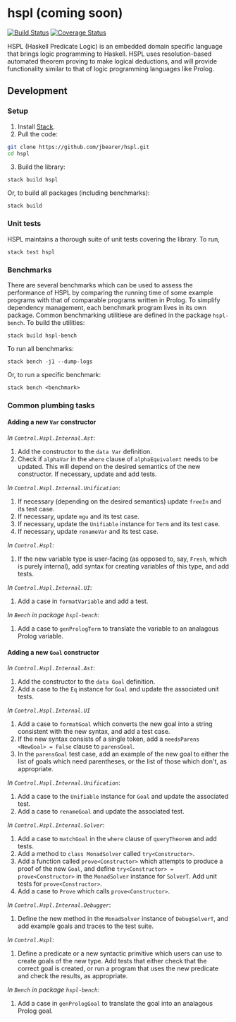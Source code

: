 # hspl (coming soon)

[![Build Status](https://travis-ci.org/jbearer/hspl.svg?branch=master)](https://travis-ci.org/jbearer/hspl)
[![Coverage Status](https://coveralls.io/repos/github/jbearer/hspl/badge.svg?branch=master)](https://coveralls.io/github/jbearer/hspl?branch=master)

HSPL (Haskell Predicate Logic) is an embedded domain specific language that
brings logic programming to Haskell. HSPL uses resolution-based automated
theorem proving to make logical deductions, and will provide functionality
similar to that of logic programming languages like Prolog.

## Development

### Setup

1. Install [Stack](https://docs.haskellstack.org/en/stable/README/).
2. Pull the code:
```bash
git clone https://github.com/jbearer/hspl.git
cd hspl
```
3. Build the library:
```
stack build hspl
```
Or, to build all packages (including benchmarks):
```
stack build
```

### Unit tests

HSPL maintains a thorough suite of unit tests covering the library. To run,
```
stack test hspl
```

### Benchmarks

There are several benchmarks which can be used to assess the performance of HSPL by comparing the
running time of some example programs with that of comparable programs written in Prolog. To
simplify dependency management, each benchmark program lives in its own package. Common benchmarking
utilitiese are defined in the package `hspl-bench`. To build the utilities:

```
stack build hspl-bench
```

To run all benchmarks:
```
stack bench -j1 --dump-logs
```

Or, to run a specific benchmark:
```
stack bench <benchmark>
```

### Common plumbing tasks

#### Adding a new `Var` constructor

_In `Control.Hspl.Internal.Ast`_:

1. Add the constructor to the `data Var` definition.
2. Check if `alphaVar` in the `where` clause of `alphaEquivalent` needs to be updated. This will
   depend on the desired semantics of the new constructor. If necessary, update and add tests.

_In `Control.Hspl.Internal.Unification`_:

1. If necessary (depending on the desired semantics) update `freeIn` and its test case.
2. If necessary, update `mgu` and its test case.
3. If necessary, update the `Unifiable` instance for `Term` and its test case.
4. If necessary, update `renameVar` and its test case.

_In `Control.Hspl`_:

1. If the new variable type is user-facing (as opposed to, say, `Fresh`, which is purely internal),
   add syntax for creating variables of this type, and add tests.

_In `Control.Hspl.Internal.UI`_:

1. Add a case in `formatVariable` and add a test.

_In `Bench` in package `hspl-bench`:_

1. Add a case to `genPrologTerm` to translate the variable to an analagous Prolog variable.

#### Adding a new `Goal` constructor

_In `Control.Hspl.Internal.Ast`_:

1. Add the constructor to the `data Goal` definition.
2. Add a case to the `Eq` instance for `Goal` and update the associated unit tests.

_In `Control.Hspl.Internal.UI`_

1. Add a case to `formatGoal` which converts the new goal into a string consistent with the new
   syntax, and add a test case.
2. If the new syntax consists of a single token, add a `needsParens <NewGoal> = False` clause to
   `parensGoal`.
3. In the `parensGoal` test case, add an example of the new goal to either the list of goals which
   need parentheses, or the list of those which don't, as appropriate.

_In `Control.Hspl.Internal.Unification`_:

1. Add a case to the `Unifiable` instance for `Goal` and update the associated test.
2. Add a case to `renameGoal` and update the associated test.

_In `Control.Hspl.Internal.Solver`_:

1. Add a case to `matchGoal` in the `where` clause of `queryTheorem` and add tests.
2. Add a method to `class MonadSolver` called `try<Constructor>`.
3. Add a function called `prove<Constructor>` which attempts to produce a proof of the new `Goal`,
   and define `try<Constructor> = prove<Constructor>` in the `MonadSolver` instance for `SolverT`.
   Add unit tests for `prove<Constructor>`.
4. Add a case to `Prove` which calls `prove<Constructor>`.

_In `Control.Hspl.Internal.Debugger`_:

1. Define the new method in the `MonadSolver` instance of `DebugSolverT`, and add example goals and
   traces to the test suite.

_In `Control.Hspl`_:

1. Define a predicate or a new syntactic primitive which users can use to create goals of the new
   type. Add tests that either check that the correct goal is created, or run a program that uses
   the new predicate and check the results, as appropriate.

_In `Bench` in package `hspl-bench`:_

1. Add a case in `genPrologGoal` to translate the goal into an analagous Prolog goal.
